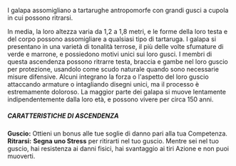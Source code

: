 I galapa assomigliano a tartarughe antropomorfe con grandi gusci a cupola in cui possono ritrarsi. 

In media, la loro altezza varia da 1,2 a 1,8 metri, e le forme della loro testa e del corpo possono assomigliare a qualsiasi tipo di tartaruga. I galapa si presentano in una varietà di tonalità terrose, il più delle volte sfumature di verde e marrone, e possiedono motivi unici sui loro gusci. I membri di questa ascendenza possono ritrarre testa, braccia e gambe nel loro guscio per protezione, usandolo come scudo naturale quando sono necessarie misure difensive. Alcuni integrano la forza o l'aspetto del loro guscio attaccando armature o intagliando disegni unici, ma il processo è estremamente doloroso. La maggior parte dei galapa si muove lentamente indipendentemente dalla loro età, e possono vivere per circa 150 anni.

##### CARATTERISTICHE DI ASCENDENZA
**Guscio:** Ottieni un bonus alle tue soglie di danno pari alla tua Competenza.  
**Ritrarsi:** **Segna uno Stress** per ritirarti nel tuo guscio. Mentre sei nel tuo guscio, hai resistenza ai danni fisici, hai svantaggio ai tiri Azione e non puoi muoverti.
